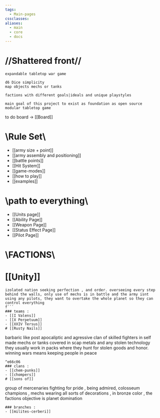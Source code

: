 ```yaml
---
tags:
  - Main-pages
cssclasses: 
aliases:
  - main
  - core
  - docs
---
```

# //**Shattered front**//
```
expandable tabletop war game 

d6 Dice simplicity
map objects mechs or tanks

factions with different goals|ideals and unique playstyles

main goal of this project to exist as foundation as open source modular tabletop game
``` 

to do board -> [[Board]]
# \Rule Set\
- [[army size + point]]
- [[army assembly and positioning]]
- [[battle points]]
- [[Hit System]]
- [[game-modes]]
- [[how to play]]
- [[examples]]

# \path to everything\

- [[Units page]]
- [[Ability Page]]
- [[Weapon Page]]
- [[Status Effect Page]]
- [[Pilot Page]]

# \FACTIONS\

# [[Unity]]
```
izolated nation seeking perfection , and order. overseeing every step behind the walls, only use of mechs is in battle and the army isnt using any pilots, they want to overtake the whole planet so they can control everything
f```
### teams :
- [[I Valens]]
- [[X Perpetuum]]
- [[XXIV Tersus]]
# [[Rusty Nails]]
```
barbaric like post apocaliptic and agressive clan of skilled fighters in self made mechs or tanks covered in scap metals and any stolen technology they usually work in packs where they hunt for stolen goods and honor. winning wars means keeping people in peace
```
^e66c06
### clans :
- [[chem-punks]] 
- [[chompers]]
# [[sons of]]
```
group of mercenaries fighting for pride , being admired, colosseum champions , mechs wearing all sorts of decorations , in bronze color , the factions objective is planet domination 
```
### branches :
- [[milites-cerberi]]